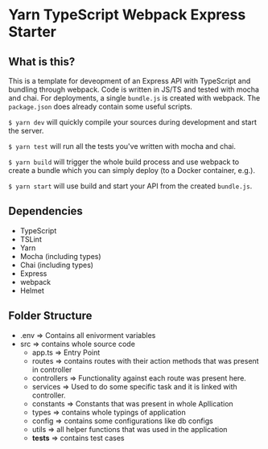 # Yarn TypeScript Webpack Express Starter
## What is this?
This is a template for deveopment of an Express API with TypeScript and bundling through webpack.
Code is written in JS/TS and tested with mocha and chai. For deployments, a single `bundle.js` is created with webpack.
The `package.json` does already contain some useful scripts.

`$ yarn dev` will quickly compile your sources during development and start the server.

`$ yarn test` will run all the tests you've written with mocha and chai.

`$ yarn build` will trigger the whole build process and use webpack to create a bundle which you can simply deploy (to a Docker container, e.g.).

`$ yarn start` will use build and start your API from the created `bundle.js`.

## Dependencies
- TypeScript
- TSLint
- Yarn
- Mocha (including types)
- Chai (including types)
- Express
- webpack
- Helmet

## Folder Structure
- .env => Contains all enivorment variables
- src => contains whole source code
    - app.ts => Entry Point
    - routes => contains routes with their action methods that was present in controller
    - controllers => Functionality against each route was present here.
    - services => Used to do some specific task and it is linked with controller.
    - constants => Constants that was present in whole Apllication
    - types => contains whole typings of  application
    - config => contains some configurations like db configs
    - utils => all helper functions that was used in the application
    - __tests__ => contains test cases 
